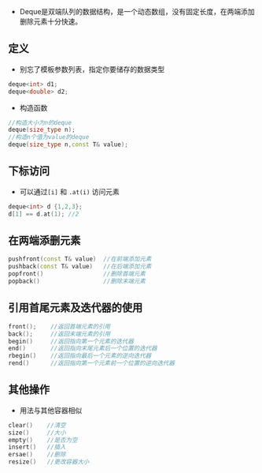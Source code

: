 
- Deque是双端队列的数据结构，是一个动态数组，没有固定长度，在两端添加删除元素十分快速。

## 定义

- 别忘了模板参数列表，指定你要储存的数据类型
```cpp
deque<int> d1;
deque<double> d2;
```
- 构造函数
```cpp
//构造大小为n的deque
deque(size_type n);
//构造n个值为value的deque
deque(size_type n,const T& value);
```

## 下标访问

- 可以通过`[i]` 和 `.at(i)` 访问元素
```cpp
deque<int> d {1,2,3};
d[1] == d.at(1); //2
```

## 在两端添删元素

```cpp
pushfront(const T& value)  //在前端添加元素
pushback(const T& value)   //在后端添加元素
popfront()                 //删除首端元素
popback()                  //删除末端元素
```

## 引用首尾元素及迭代器的使用

```cpp
front();    //返回首端元素的引用
back();     //返回末端元素的引用
begin()     //返回指向第一个元素的迭代器
end()       //返回指向末尾元素后一个位置的迭代器
rbegin()    //返回指向最后一个元素的逆向迭代器
rend()      //返回指向第一个元素前一个位置的逆向迭代器
```

## 其他操作

- 用法与其他容器相似
```cpp
clear()    //清空
size()     //大小
empty()    //是否为空
insert()   //插入
ersae()    //删除
resize()   //更改容器大小
```
